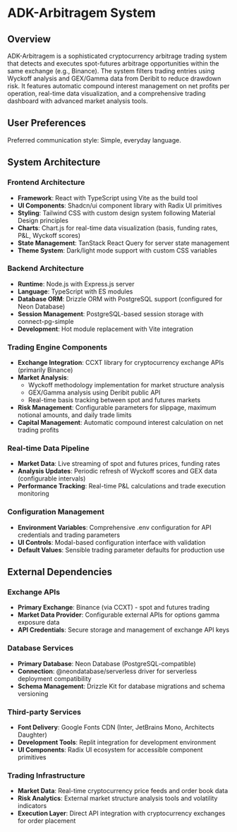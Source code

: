 # ADK-Arbitragem System

## Overview

ADK-Arbitragem is a sophisticated cryptocurrency arbitrage trading system that detects and executes spot-futures arbitrage opportunities within the same exchange (e.g., Binance). The system filters trading entries using Wyckoff analysis and GEX/Gamma data from Deribit to reduce drawdown risk. It features automatic compound interest management on net profits per operation, real-time data visualization, and a comprehensive trading dashboard with advanced market analysis tools.

## User Preferences

Preferred communication style: Simple, everyday language.

## System Architecture

### Frontend Architecture
- **Framework**: React with TypeScript using Vite as the build tool
- **UI Components**: Shadcn/ui component library with Radix UI primitives
- **Styling**: Tailwind CSS with custom design system following Material Design principles
- **Charts**: Chart.js for real-time data visualization (basis, funding rates, P&L, Wyckoff scores)
- **State Management**: TanStack React Query for server state management
- **Theme System**: Dark/light mode support with custom CSS variables

### Backend Architecture
- **Runtime**: Node.js with Express.js server
- **Language**: TypeScript with ES modules
- **Database ORM**: Drizzle ORM with PostgreSQL support (configured for Neon Database)
- **Session Management**: PostgreSQL-based session storage with connect-pg-simple
- **Development**: Hot module replacement with Vite integration

### Trading Engine Components
- **Exchange Integration**: CCXT library for cryptocurrency exchange APIs (primarily Binance)
- **Market Analysis**: 
  - Wyckoff methodology implementation for market structure analysis
  - GEX/Gamma analysis using Deribit public API
  - Real-time basis tracking between spot and futures markets
- **Risk Management**: Configurable parameters for slippage, maximum notional amounts, and daily trade limits
- **Capital Management**: Automatic compound interest calculation on net trading profits

### Real-time Data Pipeline
- **Market Data**: Live streaming of spot and futures prices, funding rates
- **Analysis Updates**: Periodic refresh of Wyckoff scores and GEX data (configurable intervals)
- **Performance Tracking**: Real-time P&L calculations and trade execution monitoring

### Configuration Management
- **Environment Variables**: Comprehensive .env configuration for API credentials and trading parameters
- **UI Controls**: Modal-based configuration interface with validation
- **Default Values**: Sensible trading parameter defaults for production use

## External Dependencies

### Exchange APIs
- **Primary Exchange**: Binance (via CCXT) - spot and futures trading
- **Market Data Provider**: Configurable external APIs for options gamma exposure data
- **API Credentials**: Secure storage and management of exchange API keys

### Database Services
- **Primary Database**: Neon Database (PostgreSQL-compatible)
- **Connection**: @neondatabase/serverless driver for serverless deployment compatibility
- **Schema Management**: Drizzle Kit for database migrations and schema versioning

### Third-party Services
- **Font Delivery**: Google Fonts CDN (Inter, JetBrains Mono, Architects Daughter)
- **Development Tools**: Replit integration for development environment
- **UI Components**: Radix UI ecosystem for accessible component primitives

### Trading Infrastructure
- **Market Data**: Real-time cryptocurrency price feeds and order book data
- **Risk Analytics**: External market structure analysis tools and volatility indicators
- **Execution Layer**: Direct API integration with cryptocurrency exchanges for order placement